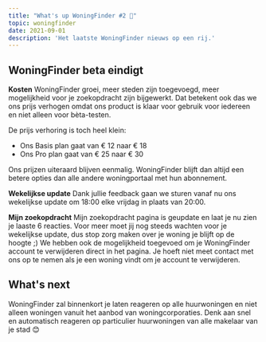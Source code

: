 ```yaml
---
title: "What's up WoningFinder #2 👀"
topic: woningfinder
date: 2021-09-01
description: 'Het laatste WoningFinder nieuws op een rij.'
---
```


## WoningFinder beta eindigt  

**Kosten**
WoningFinder groei, meer steden zijn toegevoegd, meer mogelijkheid voor je zoekopdracht zijn bijgewerkt.
Dat betekent ook das we ons prijs verhogen omdat ons product is klaar voor gebruik voor iedereen en niet alleen voor bèta-testen.

De prijs verhoring is toch heel klein:

- Ons Basis plan gaat van € 12 naar € 18
- Ons Pro plan gaat van € 25 naar € 30

Ons prijzen uiteraard blijven eenmalig. WoningFinder blijft dan altijd een betere opties dan alle andere woningportaal met hun abonnement.

**Wekelijkse update**
Dank jullie feedback gaan we sturen vanaf nu ons wekelijkse update om 18:00 elke vrijdag in plaats van 20:00.

**Mijn zoekopdracht**
Mijn zoekopdracht pagina is geupdate en laat je nu zien je laaste 6 reacties. Voor meer moet jij nog steeds wachten voor je wekelijkse update, dus stop zorg maken over je woning je blijft op de hoogte ;) 
We hebben ook de mogelijkheid toegevoed om je WoningFinder account te verwijderen direct in het pagina. Je hoeft niet meet contact met ons op te nemen als je een woning vindt om je account te verwijderen.

## What's next

WoningFinder zal binnenkort je laten reageren op alle huurwoningen en niet alleen woningen vanuit het aanbod van woningcorporaties.
Denk aan snel en automatisch reageren op particulier huurwoningen van alle makelaar van je stad 😊
